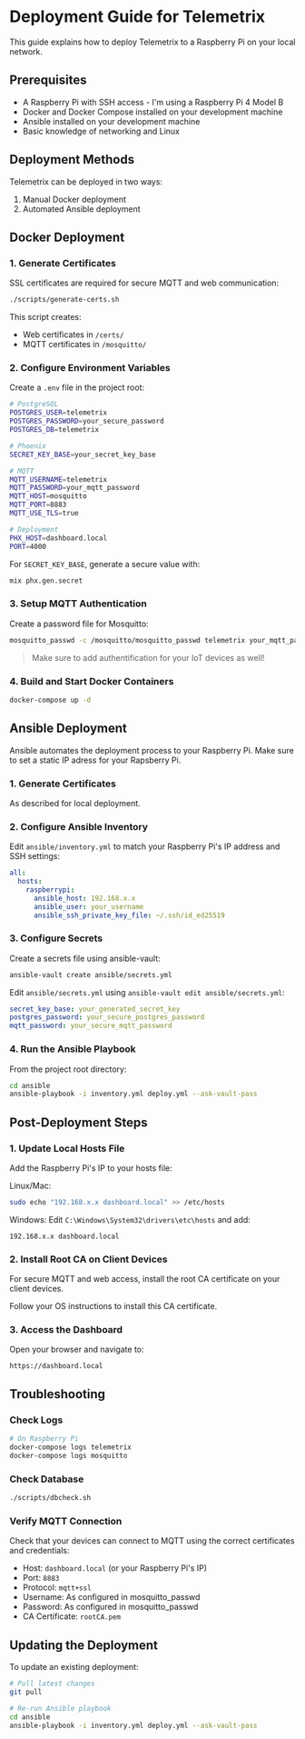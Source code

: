 # Deployment Guide for Telemetrix

This guide explains how to deploy Telemetrix to a Raspberry Pi on your local network.

## Prerequisites

- A Raspberry Pi with SSH access - I'm using a Raspberry Pi 4 Model B
- Docker and Docker Compose installed on your development machine
- Ansible installed on your development machine
- Basic knowledge of networking and Linux

## Deployment Methods

Telemetrix can be deployed in two ways:
1. Manual Docker deployment
2. Automated Ansible deployment

## Docker Deployment

### 1. Generate Certificates

SSL certificates are required for secure MQTT and web communication:

```bash
./scripts/generate-certs.sh
```

This script creates:
- Web certificates in `/certs/`
- MQTT certificates in `/mosquitto/`

### 2. Configure Environment Variables

Create a `.env` file in the project root:

```bash
# PostgreSQL
POSTGRES_USER=telemetrix
POSTGRES_PASSWORD=your_secure_password
POSTGRES_DB=telemetrix

# Phoenix
SECRET_KEY_BASE=your_secret_key_base

# MQTT
MQTT_USERNAME=telemetrix
MQTT_PASSWORD=your_mqtt_password
MQTT_HOST=mosquitto
MQTT_PORT=8883
MQTT_USE_TLS=true

# Deployment
PHX_HOST=dashboard.local
PORT=4000
```

For `SECRET_KEY_BASE`, generate a secure value with:
```bash
mix phx.gen.secret
```

### 3. Setup MQTT Authentication

Create a password file for Mosquitto:
```bash
mosquitto_passwd -c /mosquitto/mosquitto_passwd telemetrix your_mqtt_password
```

> Make sure to add authentification for your IoT devices as well!

### 4. Build and Start Docker Containers

```bash
docker-compose up -d
```

## Ansible Deployment

Ansible automates the deployment process to your Raspberry Pi. Make sure to set a static IP adress for your Rapsberry Pi.

### 1. Generate Certificates

As described for local deployment.

### 2. Configure Ansible Inventory

Edit `ansible/inventory.yml` to match your Raspberry Pi's IP address and SSH settings:

```yaml
all:
  hosts:
    raspberrypi:
      ansible_host: 192.168.x.x
      ansible_user: your_username
      ansible_ssh_private_key_file: ~/.ssh/id_ed25519
```

### 3. Configure Secrets

Create a secrets file using ansible-vault:

```bash
ansible-vault create ansible/secrets.yml
```

Edit `ansible/secrets.yml` using `ansible-vault edit ansible/secrets.yml`:

```yaml
secret_key_base: your_generated_secret_key
postgres_password: your_secure_postgres_password
mqtt_password: your_secure_mqtt_password
```

### 4. Run the Ansible Playbook

From the project root directory:

```bash
cd ansible
ansible-playbook -i inventory.yml deploy.yml --ask-vault-pass
```

## Post-Deployment Steps

### 1. Update Local Hosts File

Add the Raspberry Pi's IP to your hosts file:

Linux/Mac:
```bash
sudo echo "192.168.x.x dashboard.local" >> /etc/hosts
```

Windows:
Edit `C:\Windows\System32\drivers\etc\hosts` and add:
```
192.168.x.x dashboard.local
```

### 2. Install Root CA on Client Devices

For secure MQTT and web access, install the root CA certificate on your client devices.

Follow your OS instructions to install this CA certificate.

### 3. Access the Dashboard

Open your browser and navigate to:
```
https://dashboard.local
```

## Troubleshooting

### Check Logs
```bash
# On Raspberry Pi
docker-compose logs telemetrix
docker-compose logs mosquitto
```

### Check Database
```bash
./scripts/dbcheck.sh
```

### Verify MQTT Connection
Check that your devices can connect to MQTT using the correct certificates and credentials:
- Host: `dashboard.local` (or your Raspberry Pi's IP)
- Port: `8883`
- Protocol: `mqtt+ssl`
- Username: As configured in mosquitto_passwd
- Password: As configured in mosquitto_passwd
- CA Certificate: `rootCA.pem`

## Updating the Deployment

To update an existing deployment:

```bash
# Pull latest changes
git pull

# Re-run Ansible playbook
cd ansible
ansible-playbook -i inventory.yml deploy.yml --ask-vault-pass
```
